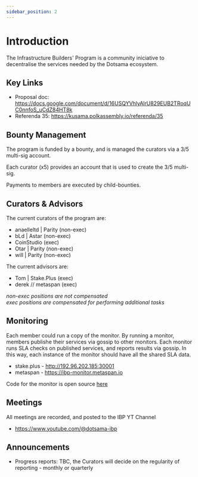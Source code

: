 ```yaml
---
sidebar_position: 2
---
```


# Introduction

The Infrastructure Builders' Program is a community iniciative to decentralise the services needed by the Dotsama ecosystem.

## Key Links

- Proposal doc: https://docs.google.com/document/d/16USQYVhlyAlrU829EUB2TRoqUC0nnfoS_uCdZ84HT8k
- Referenda 35: https://kusama.polkassembly.io/referenda/35

## Bounty Management

The program is funded by a bounty, and is managed the curators via a 3/5 multi-sig account.

Each curator (x5) provides an account that is used to create the 3/5 multi-sig.

Payments to members are executed by child-bounties.

## Curators & Advisors
The current curators of the program are:

- anaelleltd | Parity (non-exec)
- bLd | Astar (non-exec)
- CoinStudio (exec)
- Otar | Parity (non-exec)
- will | Parity (non-exec)

The current advisors are:

- Tom | Stake.Plus (exec)
- derek // metaspan (exec)

_non-exec positions are not compensated_
\
_exec positions are compensated for performing additional tasks_

## Monitoring

Each member could run a copy of the monitor. By running a monitor, members publishe their services via gossip to other monitors. Each monitor runs SLA checks on published services, and reports results via gossip. In this way, each instance of the monitor should have all the shared SLA data.

- stake.plus - http://192.96.202.185:30001
- metaspan - https://ibp-monitor.metaspan.io

Code for the monitor is open source [here](https://github.com/dotsama-ibp/dotsama-ibp/tree/main/monitor)

## Meetings

All meetings are recorded, and posted to the IBP YT Channel
- https://www.youtube.com/@dotsama-ibp

## Announcements

- Progress reports: TBC, the Curators will decide on the regularity of reporting - monthly or quarterly